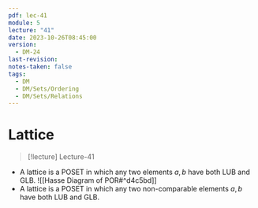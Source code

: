 ```yaml
---
pdf: lec-41
module: 5
lecture: "41"
date: 2023-10-26T08:45:00
version:
  - DM-24
last-revision: 
notes-taken: false
tags:
  - DM
  - DM/Sets/Ordering
  - DM/Sets/Relations
---
```

# Lattice

> [!lecture] Lecture-41

- A lattice is a POSET in which any two elements $a, b$ have both LUB and GLB.
![[Hasse Diagram of POR#^d4c5bd]]
- A lattice is a POSET in which any two non-comparable elements $a, b$ have both LUB and GLB.